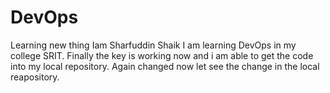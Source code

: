 # DevOps
Learning new thing 
Iam Sharfuddin Shaik I am learning DevOps in my college SRIT.
Finally the key is working now and i am able to get the code into my local repository.
Again changed now let see the change in the local reapository.
